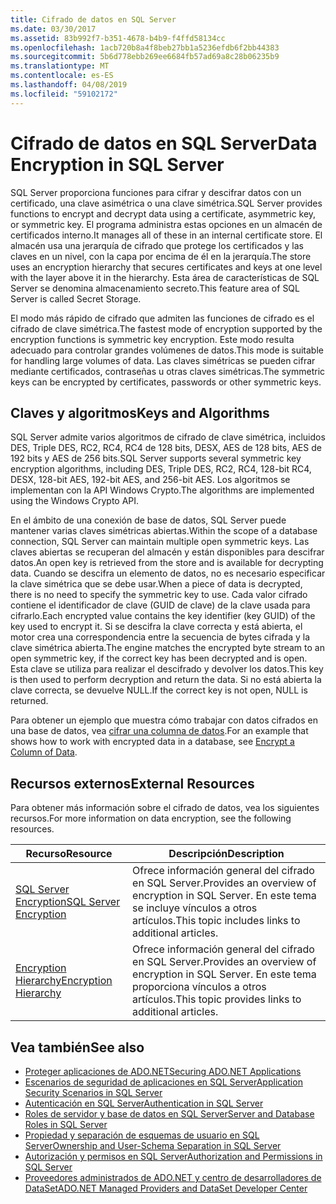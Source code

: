 ```yaml
---
title: Cifrado de datos en SQL Server
ms.date: 03/30/2017
ms.assetid: 83b992f7-b351-4678-b4b9-f4ffd58134cc
ms.openlocfilehash: 1acb720b8a4f8beb27bb1a5236efdb6f2bb44383
ms.sourcegitcommit: 5b6d778ebb269ee6684fb57ad69a8c28b06235b9
ms.translationtype: MT
ms.contentlocale: es-ES
ms.lasthandoff: 04/08/2019
ms.locfileid: "59102172"
---
```

# <a name="data-encryption-in-sql-server"></a><span data-ttu-id="bbc7a-102">Cifrado de datos en SQL Server</span><span class="sxs-lookup"><span data-stu-id="bbc7a-102">Data Encryption in SQL Server</span></span>
<span data-ttu-id="bbc7a-103">SQL Server proporciona funciones para cifrar y descifrar datos con un certificado, una clave asimétrica o una clave simétrica.</span><span class="sxs-lookup"><span data-stu-id="bbc7a-103">SQL Server provides functions to encrypt and decrypt data using a certificate, asymmetric key, or symmetric key.</span></span> <span data-ttu-id="bbc7a-104">El programa administra estas opciones en un almacén de certificados interno.</span><span class="sxs-lookup"><span data-stu-id="bbc7a-104">It manages all of these in an internal certificate store.</span></span> <span data-ttu-id="bbc7a-105">El almacén usa una jerarquía de cifrado que protege los certificados y las claves en un nivel, con la capa por encima de él en la jerarquía.</span><span class="sxs-lookup"><span data-stu-id="bbc7a-105">The store uses an encryption hierarchy that secures certificates and keys at one level with the layer above it in the hierarchy.</span></span> <span data-ttu-id="bbc7a-106">Esta área de características de SQL Server se denomina almacenamiento secreto.</span><span class="sxs-lookup"><span data-stu-id="bbc7a-106">This feature area of SQL Server is called Secret Storage.</span></span>  
  
 <span data-ttu-id="bbc7a-107">El modo más rápido de cifrado que admiten las funciones de cifrado es el cifrado de clave simétrica.</span><span class="sxs-lookup"><span data-stu-id="bbc7a-107">The fastest mode of encryption supported by the encryption functions is symmetric key encryption.</span></span> <span data-ttu-id="bbc7a-108">Este modo resulta adecuado para controlar grandes volúmenes de datos.</span><span class="sxs-lookup"><span data-stu-id="bbc7a-108">This mode is suitable for handling large volumes of data.</span></span> <span data-ttu-id="bbc7a-109">Las claves simétricas se pueden cifrar mediante certificados, contraseñas u otras claves simétricas.</span><span class="sxs-lookup"><span data-stu-id="bbc7a-109">The symmetric keys can be encrypted by certificates, passwords or other symmetric keys.</span></span>  
  
## <a name="keys-and-algorithms"></a><span data-ttu-id="bbc7a-110">Claves y algoritmos</span><span class="sxs-lookup"><span data-stu-id="bbc7a-110">Keys and Algorithms</span></span>  
 <span data-ttu-id="bbc7a-111">SQL Server admite varios algoritmos de cifrado de clave simétrica, incluidos DES, Triple DES, RC2, RC4, RC4 de 128 bits, DESX, AES de 128 bits, AES de 192 bits y AES de 256 bits.</span><span class="sxs-lookup"><span data-stu-id="bbc7a-111">SQL Server supports several symmetric key encryption algorithms, including DES, Triple DES, RC2, RC4, 128-bit RC4, DESX, 128-bit AES, 192-bit AES, and 256-bit AES.</span></span> <span data-ttu-id="bbc7a-112">Los algoritmos se implementan con la API Windows Crypto.</span><span class="sxs-lookup"><span data-stu-id="bbc7a-112">The algorithms are implemented using the Windows Crypto API.</span></span>  
  
 <span data-ttu-id="bbc7a-113">En el ámbito de una conexión de base de datos, SQL Server puede mantener varias claves simétricas abiertas.</span><span class="sxs-lookup"><span data-stu-id="bbc7a-113">Within the scope of a database connection, SQL Server can maintain multiple open symmetric keys.</span></span> <span data-ttu-id="bbc7a-114">Las claves abiertas se recuperan del almacén y están disponibles para descifrar datos.</span><span class="sxs-lookup"><span data-stu-id="bbc7a-114">An open key is retrieved from the store and is available for decrypting data.</span></span> <span data-ttu-id="bbc7a-115">Cuando se descifra un elemento de datos, no es necesario especificar la clave simétrica que se debe usar.</span><span class="sxs-lookup"><span data-stu-id="bbc7a-115">When a piece of data is decrypted, there is no need to specify the symmetric key to use.</span></span> <span data-ttu-id="bbc7a-116">Cada valor cifrado contiene el identificador de clave (GUID de clave) de la clave usada para cifrarlo.</span><span class="sxs-lookup"><span data-stu-id="bbc7a-116">Each encrypted value contains the key identifier (key GUID) of the key used to encrypt it.</span></span> <span data-ttu-id="bbc7a-117">Si se descifra la clave correcta y está abierta, el motor crea una correspondencia entre la secuencia de bytes cifrada y la clave simétrica abierta.</span><span class="sxs-lookup"><span data-stu-id="bbc7a-117">The engine matches the encrypted byte stream to an open symmetric key, if the correct key has been decrypted and is open.</span></span> <span data-ttu-id="bbc7a-118">Esta clave se utiliza para realizar el descifrado y devolver los datos.</span><span class="sxs-lookup"><span data-stu-id="bbc7a-118">This key is then used to perform decryption and return the data.</span></span> <span data-ttu-id="bbc7a-119">Si no está abierta la clave correcta, se devuelve NULL.</span><span class="sxs-lookup"><span data-stu-id="bbc7a-119">If the correct key is not open, NULL is returned.</span></span>  
  
 <span data-ttu-id="bbc7a-120">Para obtener un ejemplo que muestra cómo trabajar con datos cifrados en una base de datos, vea [cifrar una columna de datos](/sql/relational-databases/security/encryption/encrypt-a-column-of-data).</span><span class="sxs-lookup"><span data-stu-id="bbc7a-120">For an example that shows how to work with encrypted data in a database, see [Encrypt a Column of Data](/sql/relational-databases/security/encryption/encrypt-a-column-of-data).</span></span>
  
## <a name="external-resources"></a><span data-ttu-id="bbc7a-121">Recursos externos</span><span class="sxs-lookup"><span data-stu-id="bbc7a-121">External Resources</span></span>  
 <span data-ttu-id="bbc7a-122">Para obtener más información sobre el cifrado de datos, vea los siguientes recursos.</span><span class="sxs-lookup"><span data-stu-id="bbc7a-122">For more information on data encryption, see the following resources.</span></span>  
  
|<span data-ttu-id="bbc7a-123">Recurso</span><span class="sxs-lookup"><span data-stu-id="bbc7a-123">Resource</span></span>|<span data-ttu-id="bbc7a-124">Descripción</span><span class="sxs-lookup"><span data-stu-id="bbc7a-124">Description</span></span>|  
|-|-|  
|[<span data-ttu-id="bbc7a-125">SQL Server Encryption</span><span class="sxs-lookup"><span data-stu-id="bbc7a-125">SQL Server Encryption</span></span>](/sql/relational-databases/security/encryption/sql-server-encryption)|<span data-ttu-id="bbc7a-126">Ofrece información general del cifrado en SQL Server.</span><span class="sxs-lookup"><span data-stu-id="bbc7a-126">Provides an overview of encryption in SQL Server.</span></span> <span data-ttu-id="bbc7a-127">En este tema se incluye vínculos a otros artículos.</span><span class="sxs-lookup"><span data-stu-id="bbc7a-127">This topic includes links to additional articles.</span></span>|  
|[<span data-ttu-id="bbc7a-128">Encryption Hierarchy</span><span class="sxs-lookup"><span data-stu-id="bbc7a-128">Encryption Hierarchy</span></span>](/sql/relational-databases/security/encryption/encryption-hierarchy)|<span data-ttu-id="bbc7a-129">Ofrece información general del cifrado en SQL Server.</span><span class="sxs-lookup"><span data-stu-id="bbc7a-129">Provides an overview of encryption in SQL Server.</span></span> <span data-ttu-id="bbc7a-130">En este tema proporciona vínculos a otros artículos.</span><span class="sxs-lookup"><span data-stu-id="bbc7a-130">This topic provides links to additional articles.</span></span>|  
  
## <a name="see-also"></a><span data-ttu-id="bbc7a-131">Vea también</span><span class="sxs-lookup"><span data-stu-id="bbc7a-131">See also</span></span>

- [<span data-ttu-id="bbc7a-132">Proteger aplicaciones de ADO.NET</span><span class="sxs-lookup"><span data-stu-id="bbc7a-132">Securing ADO.NET Applications</span></span>](../../../../../docs/framework/data/adonet/securing-ado-net-applications.md)
- [<span data-ttu-id="bbc7a-133">Escenarios de seguridad de aplicaciones en SQL Server</span><span class="sxs-lookup"><span data-stu-id="bbc7a-133">Application Security Scenarios in SQL Server</span></span>](../../../../../docs/framework/data/adonet/sql/application-security-scenarios-in-sql-server.md)
- [<span data-ttu-id="bbc7a-134">Autenticación en SQL Server</span><span class="sxs-lookup"><span data-stu-id="bbc7a-134">Authentication in SQL Server</span></span>](../../../../../docs/framework/data/adonet/sql/authentication-in-sql-server.md)
- [<span data-ttu-id="bbc7a-135">Roles de servidor y base de datos en SQL Server</span><span class="sxs-lookup"><span data-stu-id="bbc7a-135">Server and Database Roles in SQL Server</span></span>](../../../../../docs/framework/data/adonet/sql/server-and-database-roles-in-sql-server.md)
- [<span data-ttu-id="bbc7a-136">Propiedad y separación de esquemas de usuario en SQL Server</span><span class="sxs-lookup"><span data-stu-id="bbc7a-136">Ownership and User-Schema Separation in SQL Server</span></span>](../../../../../docs/framework/data/adonet/sql/ownership-and-user-schema-separation-in-sql-server.md)
- [<span data-ttu-id="bbc7a-137">Autorización y permisos en SQL Server</span><span class="sxs-lookup"><span data-stu-id="bbc7a-137">Authorization and Permissions in SQL Server</span></span>](../../../../../docs/framework/data/adonet/sql/authorization-and-permissions-in-sql-server.md)
- [<span data-ttu-id="bbc7a-138">Proveedores administrados de ADO.NET y centro de desarrolladores de DataSet</span><span class="sxs-lookup"><span data-stu-id="bbc7a-138">ADO.NET Managed Providers and DataSet Developer Center</span></span>](https://go.microsoft.com/fwlink/?LinkId=217917)
